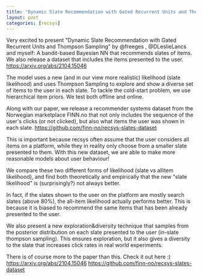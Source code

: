 ```yaml
---
title: "Dynamic Slate Recommendation with Gated Recurrent Units and Thompson Sampling"
layout: post
categories: [recsys]
---
```

Very excited to present "Dynamic Slate Recommendation with Gated Recurrent Units and Thompson Sampling" by @freeges , @DLeslieLancs and myself: A bandit-based Bayesian NN that recommends slates of items.
We also release a dataset that includes the items presented to the user.
https://arxiv.org/abs/2104.15046

The model uses a new (and in our view more realistic) likelihood (slate likelihood) and uses Thompson Sampling to explore and show a diverse set of items to the user in each slate. To tackle the cold-start problem, we use hierarchical item priors. We test both offline and online.

Along with our paper, we release a recommender systems dataset from the Norwegian marketplace FINN.no that not only includes the sequence of the user's clicks (or not clicked), but also what items the user was shown in each slate.
https://github.com/finn-no/recsys-slates-dataset

This is important because recsys often assume that the user considers all items on a platform, while they in reality only choose from a smaller slate presented to them. With this new dataset, we are able to make more reasonable models about user behaviour!

We compare these two different forms of likelihood (slate vs allitem likelihood), and find both theoretically and empirically that the new "slate likelihood" is (surprisingly?) not always better.

In fact, if the slates shown to the user on the platform are mostly search slates (above 80%), the all-item likelihood actually performs better. This is because it is biased to recommend the same items that has been already presented to the user.

We also present a new exploration&diversity technique that samples from the posterior distribution on each slate presented to the user (in-slate thompson sampling). This ensures exploration, but it also gives a diversity to the slate that increases click rates in real world experiments.

There is of course more to the paper than this. Check it out here :)
https://arxiv.org/abs/2104.15046
https://github.com/finn-no/recsys-slates-dataset